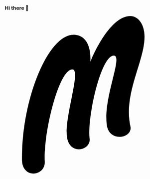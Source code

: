 ### Hi there 👋

<div id="header" align="center">
    <svg role="img" viewBox="0 0 24 24" xmlns="http://www.w3.org/2000/svg"><path d="M10.339 8.13c1.373 0-1.162 7.076-.845 10.138.317 3.063 3.696 2.218 3.485.423-.423-3.063 1.69-12.672 3.696-12.672 1.478 0-1.69 6.547-1.056 10.665.422 2.64 4.012 1.901 3.59.106-1.162-5.386 2.64-10.56 2.112-14.361C21.11.845 20.159 0 19.209 0c-3.379 0-6.125 6.97-6.125 6.97s.423-3.908-2.428-4.119C6.643 2.64 2.525 12.777 2.63 21.964c.106 2.957 3.696 2.429 3.485.106-.211-4.12 2.112-13.94 4.225-13.94z"/></svg>
</div>

<!--
**masjhancoook/masjhancoook** is a ✨ _special_ ✨ repository because its `README.md` (this file) appears on your GitHub profile.

Here are some ideas to get you started:

- 🔭 I’m currently working on ...
- 🌱 I’m currently learning ...
- 👯 I’m looking to collaborate on ...
- 🤔 I’m looking for help with ...
- 💬 Ask me about ...
- 📫 How to reach me: ...
- 😄 Pronouns: ...
- ⚡ Fun fact: ...
-->
